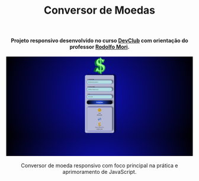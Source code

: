 <h1 align=center><b>Conversor de Moedas</b></h1>
<br>

<h4 align=center>Projeto responsivo desenvolvido no curso <a href="https://rodolfomori.com.br/devclub">DevClub</a> com orientação do professor <a href=https://github.com/rodolfomori>Rodolfo Mori</a>.</h4>

<img src="https://github.com/Lecsilva85/Conversor-DevClub/blob/main/assets/Conversor%20DevClub.png?raw=true" alt=img-conversor-de-moeda>

<p  align=center>Conversor de moeda responsivo com foco principal na prática e aprimoramento de JavaScript.</p>
